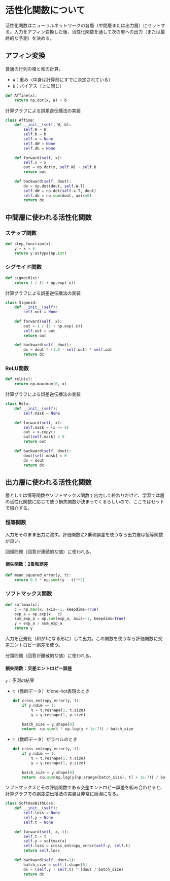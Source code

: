  # 活性化関数について

活性化関数はニューラルネットワークの各層（中間層または出力層）にセットする。入力をアフィン変換した後、活性化関数を通して次の層への出力（または最終的な予測）を決める。

## アフィン変換

普通の行列の積と和の計算。

* `W`：重み（中身は計算前にすでに決定されている）
* `b`：バイアス（上に同じ）

~~~python
def Affine(x):
	return np.dot(x, W) + b
~~~

計算グラフによる誤差逆伝播法の実装

~~~python
class Affine:
    def __init__(self, W, b):
        self.W = W
        self.b = b
        self.x = None
        self.dW = None
        self.db = None
        
    def forward(self, x):
        self.x = x
        out = np.dot(x, self.W) + self.b
        return out
    
    def backward(self, dout):
        dx = np.dot(dout, self.W.T)
        self.dW = np.dot(self.x.T, dout)
        self.db = np.sum(dout, axis=0)
        return dx
~~~

## 中間層に使われる活性化関数

### ステップ関数

~~~python
def step_function(x):
    y = x > 0
    return y.astype(np.int)
~~~

### シグモイド関数

~~~python
def sigmoid(x):
    return 1 / (1 + np.exp(-x))
~~~

計算グラフによる誤差逆伝播法の実装

~~~python
class Sigmoid:
    def __init__(self):
        self.out = None
    
    def forward(self, x):
        out = 1 / (1 + np.exp(-x))
        self.out = out
        return out
    
    def backward(self, dout):
        dx = dout * (1.0 - self.out) * self.out
        return dx
~~~

### ReLU関数

~~~python
def relu(x):
    return np.maximum(0, x)
~~~

計算グラフによる誤差逆伝播法の実装

~~~python
class Relu:
    def __init__(self):
        self.mask = None
    
    def forward(self, x):
        self.mask = (x <= 0)
        out = x.copy()
        out[self.mask] = 0
        return out
    
    def backward(self, dout):
        dout[self.mask] = 0
        dx = dout
        return dx
~~~

## 出力層に使われる活性化関数

層としては恒等関数やソフトマックス関数で出力して終わりだけど、学習では層の活性化関数に応じて使う損失関数が決まってくるらしいので、ここではセットで紹介する。

### 恒等関数

入力をそのまま出力に渡す。評価関数に2乗和誤差を使うなら出力層は恒等関数が良い。

回帰問題（回答が連続的な値）に使われる。

#### 損失関数：2乗和誤差

~~~python
def mean_squared_error(y, t):
    return 0.5 * np.sum((y - t)**2)
~~~

### ソフトマックス関数

~~~python
def softmax(x):
    c = np.max(x, axis=-1, keepdims=True)
    exp_a = np.exp(x - c)
    sum_exp_a = np.sum(exp_a, axis=-1, keepdims=True)
    y = exp_a / sum_exp_a
    return y
~~~

入力を正規化（和が1になる形に）して出力。この関数を使うなら評価関数に交差エントロピー誤差を使う。

分類問題（回答が離散的な値）に使われる。

#### 損失関数：交差エントロピー誤差

`y`：予測の結果

* `t`（教師データ）がone-hot表現のとき

  ~~~python
  def cross_entropy_error(y, t):
      if y.ndim == 1:
          t = t.reshape(1, t.size)
          y = y.reshape(1, y.size)
      
      batch_size = y.shape[0]
      return -np.sum(t * np.log(y + 1e-7)) / batch_size
  ~~~

* `t`（教師データ）がラベルのとき

  ~~~python
  def cross_entropy_error(y, t):
      if y.ndim == 1:
          t = t.reshape(1, t.size)
          y = y.reshape(1, y.size)
      
      batch_size = y.shape[0]
      return -np.sum(np.log(y[np.arange(batch_size), t] + 1e-7)) / batch_size
  ~~~

ソフトマックスとその評価関数である交差エントロピー誤差を組み合わせると、計算グラフでの誤差逆伝播法の実装は非常に簡潔になる。

~~~python
class SoftmaxWithLoss:
    def __init__(self):
        self.loss = None
        self.y = None
        self.t = None
        
    def forward(self, x, t):
        self.t = t
        self.y = softmax(x)
        self.loss = cross_entropy_error(self.y, self.t)
        return self.loss
    
    def backward(self, dout=1):
        batch_size = self.t.shape[0]
        dx = (self.y - self.t) * (dout / batch_size)
        return dx
~~~

